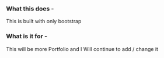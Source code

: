 ### What this does - 
This is built with only bootstrap 

### What is it for - 
This will be more Portfolio and I Will continue to add / change it

